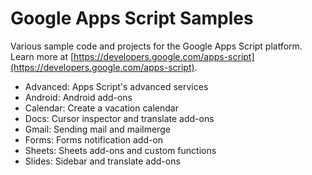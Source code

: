 # Google Apps Script Samples

Various sample code and projects for the Google Apps Script platform. Learn more at
[https://developers.google.com/apps-script](https://developers.google.com/apps-script).

* Advanced: Apps Script's advanced services
* Android: Android add-ons
* Calendar: Create a vacation calendar
* Docs: Cursor inspector and translate add-ons
* Gmail: Sending mail and mailmerge
* Forms: Forms notification add-on
* Sheets: Sheets add-ons and custom functions
* Slides: Sidebar and translate add-ons

